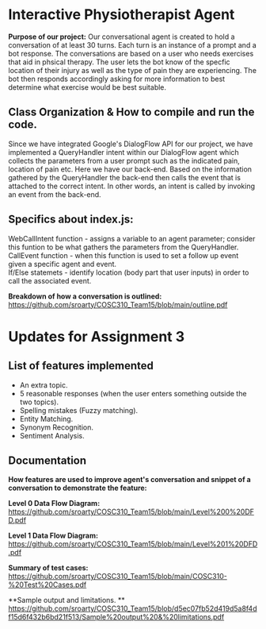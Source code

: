 # Interactive Physiotherapist Agent
**Purpose of our project:** Our conversational agent is created to hold a conversation of at least 30 turns. Each turn is an instance of a prompt and a bot response. The conversations are based on a user who needs exercises that aid in phsical therapy. The user lets the bot know of the specfic location of their injury as well as the type of pain they are experiencing. The bot then responds accordingly asking for more information to best determine what exercise would be best suitable.  

## Class Organization & How to compile and run the code.
Since we have integrated Google's DialogFlow API for our project, we have implemented a QueryHandler intent within our DialogFlow agent which collects the parameters from a user prompt such as the indicated pain, location of pain etc. Here we have our back-end. Based on the information gathered by the QueryHandler the back-end then calls the event that is attached to the correct intent. In other words, an intent is called by invoking an event from the back-end.

## Specifics about index.js:
WebCallIntent function - assigns a variable to an agent parameter; consider this funtion to be what gathers the parameters from the QueryHandler.  
CallEvent function - when this function is used to set a follow up event given a specific agent and event.  
If/Else statemets - identify location (body part that user inputs) in order to call the associated event.

**Breakdown of how a conversation is outlined:**
https://github.com/sroarty/COSC310_Team15/blob/main/outline.pdf

# Updates for Assignment 3
## List of features implemented
- An extra topic. 
- 5 reasonable responses (when the user enters something outside the two topics). 
- Spelling mistakes (Fuzzy matching). 
- Entity Matching. 
- Synonym Recognition. 
- Sentiment Analysis. 
## Documentation
**How features are used to improve agent's conversation and snippet of a conversation to demonstrate the feature:**

**Level 0 Data Flow Diagram:**
https://github.com/sroarty/COSC310_Team15/blob/main/Level%200%20DFD.pdf
  
**Level 1 Data Flow Diagram:**
https://github.com/sroarty/COSC310_Team15/blob/main/Level%201%20DFD.pdf 
  
**Summary of test cases:**
https://github.com/sroarty/COSC310_Team15/blob/main/COSC310-%20Test%20Cases.pdf

**Sample output and limitations. **
https://github.com/sroarty/COSC310_Team15/blob/d5ec07fb52d419d5a8f4df15d6f432b6bd21f513/Sample%20output%20&%20limitations.pdf
